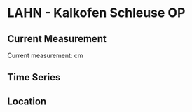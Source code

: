# LAHN - Kalkofen Schleuse OP

## Current Measurement

Current measurement: <Value topic="rivers/pegel-online/LAHN/Kalkofen Schleuse OP/measurementValue"/> cm

## Time Series

<TimeSeries topic="rivers/pegel-online/LAHN/Kalkofen Schleuse OP/measurementValue" period="week" />

## Location

<WorldMap>
  <Marker lat="50.31407163841189" lon="7.896350124812479" labelTopic="rivers/pegel-online/LAHN/Kalkofen Schleuse OP" />
</WorldMap>
